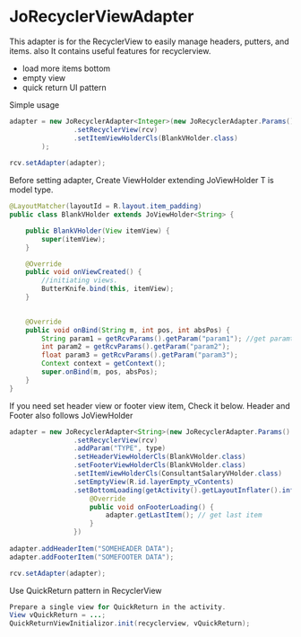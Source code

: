 JoRecyclerViewAdapter
============

This adapter is for the RecyclerView to easily manage headers, putters, and items.
also It contains useful features for recyclerview.
- load more items bottom
- empty view
- quick return UI pattern

Simple usage
```java
adapter = new JoRecyclerAdapter<Integer>(new JoRecyclerAdapter.Params()
                .setRecyclerView(rcv)
                .setItemViewHolderCls(BlankVHolder.class)
        );
        
rcv.setAdapter(adapter);
```

Before setting adapter, Create ViewHolder extending JoViewHolder<T>
T is model type.

```java
@LayoutMatcher(layoutId = R.layout.item_padding)
public class BlankVHolder extends JoViewHolder<String> {

    public BlankVHolder(View itemView) {
        super(itemView);
    }

    @Override
    public void onViewCreated() {
        //initiating views.
        ButterKnife.bind(this, itemView);
    }

    
    @Override
    public void onBind(String m, int pos, int absPos) {
        String param1 = getRcvParams().getParam("param1"); //get paramter
        int param2 = getRcvParams().getParam("param2");
        float param3 = getRcvParams().getParam("param3");
        Context context = getContext();
        super.onBind(m, pos, absPos);
    }
}

```

If you need set header view or footer view item, Check it below.
Header and Footer also follows JoViewHolder 
```java
adapter = new JoRecyclerAdapter<String>(new JoRecyclerAdapter.Params()
                .setRecyclerView(rcv)
                .addParam("TYPE", type)
                .setHeaderViewHolderCls(BlankVHolder.class)
                .setFooterViewHolderCls(BlankVHolder.class)
                .setItemViewHolderCls(ConsultantSalaryVHolder.class)
                .setEmptyView(R.id.layerEmpty_vContents)
                .setBottomLoading(getActivity().getLayoutInflater().inflate(R.layout.layer_footer_loading, null), new FooterLoadingListener() {
                    @Override
                    public void onFooterLoading() {
                        adapter.getLastItem(); // get last item
                    }
                })
                
adapter.addHeaderItem("SOMEHEADER DATA");
adapter.addFooterItem("SOMEFOOTER DATA");

rcv.setAdapter(adapter);
```

Use QuickReturn pattern in RecyclerView
```java
Prepare a single view for QuickReturn in the activity.
View vQuickReturn = ...;
QuickReturnViewInitializor.init(recyclerview, vQuickReturn);
```


